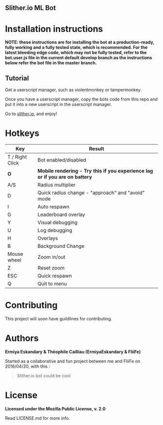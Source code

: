 ## Slither.io ML Bot

# Installation instructions

**NOTE: these instructions are for installing the bot at a production-ready, fully working and a fully tested state, which is recommended. For the latest bleeding edge code, which may not be fully tested, refer to the bot.user.js file in the current default develop branch as the instructions below refer the bot file in the master branch.**

## Tutorial
Get a userscript manager, such as violentmonkey or tampermonkey.

Once you have a userscript manager, copy the bots code from this repo and put it into a new userscript in the userscript manager.

Go to [slither.io](http://slither.io/), and enjoy!

# Hotkeys

Key | Result
---|---
T / Right Click | Bot enabled/disabled
**O** | **Mobile rendering - Try this if you experience lag or if you are on battery**
A/S | Radius multiplier
D | Quick radius change - "approach" and "avoid" mode
I | Auto respawn
G | Leaderboard overlay
Y | Visual debugging
U | Log debugging
H | Overlays
B | Background Change
Mouse wheel | Zoom in/out
Z | Reset zoom
ESC | Quick respawn
Q | Quit to menu


# Contributing

This project will soon have guildlines for contributing.


# Authors
**Ermiya Eskandary & Théophile Cailliau (ErmiyaEskandary & FliiFe)**

Started as a collaborative and fun project between me and FliiFe on 2016/04/20, with this :
> Slither.io bot could be cool

# License

**Licensed under the Mozilla Public License, v. 2.0**

Read LICENSE.md for more info.
